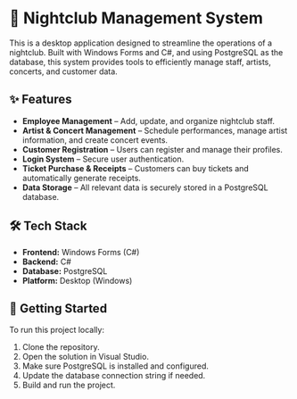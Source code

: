 # 🎉 Nightclub Management System

This is a desktop application designed to streamline the operations of a nightclub. Built with Windows Forms and C#, and using PostgreSQL as the database, this system provides tools to efficiently manage staff, artists, concerts, and customer data.

## ✨ Features

- **Employee Management** – Add, update, and organize nightclub staff.
- **Artist & Concert Management** – Schedule performances, manage artist information, and create concert events.
- **Customer Registration** – Users can register and manage their profiles.
- **Login System** – Secure user authentication.
- **Ticket Purchase & Receipts** – Customers can buy tickets and automatically generate receipts.
- **Data Storage** – All relevant data is securely stored in a PostgreSQL database.

## 🛠️ Tech Stack

- **Frontend:** Windows Forms (C#)
- **Backend:** C#
- **Database:** PostgreSQL
- **Platform:** Desktop (Windows)

## 🚀 Getting Started

To run this project locally:

1. Clone the repository.
2. Open the solution in Visual Studio.
3. Make sure PostgreSQL is installed and configured.
4. Update the database connection string if needed.
5. Build and run the project.


